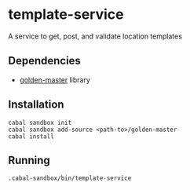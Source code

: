 # template-service

A service to get, post, and validate location templates

## Dependencies
* [golden-master](https://github.com/plow-technologies/golden-master) library

## Installation

```
cabal sandbox init
cabal sandbox add-source <path-to>/golden-master
cabal install
```

## Running
```
.cabal-sandbox/bin/template-service
```
